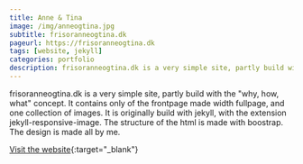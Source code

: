 ```yaml
---
title: Anne & Tina
image: /img/anneogtina.jpg
subtitle: frisoranneogtina.dk
pageurl: https://frisoranneogtina.dk
tags: [website, jekyll]
categories: portfolio
description: frisoranneogtina.dk is a very simple site, partly build with the "why, how, what" concept.
---
```

frisoranneogtina.dk is a very simple site, partly build with the "why, how, what" concept. It contains only of the frontpage made width fullpage, and one collection of images. It is originally build with jekyll, with the extension jekyll-responsive-image. The structure of the html is made with boostrap. The design is made all by me.

[Visit the website](http://www.frisoranneogtina.dk){:target="_blank"}